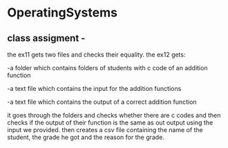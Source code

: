 # OperatingSystems

## class assigment - 
the ex11 gets two files and checks their equality.
the ex12 gets:

-a folder which contains folders of students with c code of an addition function

-a text file which contains the input for the addition functions

-a text file which contains the output of a correct addition function

it goes through the folders and checks whether there are c codes and then checks if the output of their function is the same as out output using the input we provided. then creates a csv file containing the name of the student, the grade he got and the reason for the grade.
